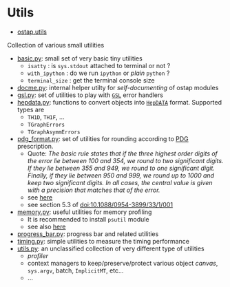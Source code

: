 # Utils 

* [ostap.utils](README.md)

Collection of various small utilities 

  - [basic.py](basic.py): small  set of very basic tiny utilities 
     - `isatty` : is `sys.stdout` attached to terminal or not  ?
     - `with_ipython` : do we run `ipython` or *plain* `python` ?
     - `terminal_size` : get the terminal console size
  - [docme.py](docme.py): internal helper utilty for *self-documenting* of ostap modules
  - [gsl.py](gsl.py): set of utilities to play with [`GSL`](https://www.gnu.org/software/gsl/doc/html/index.html) error handlers 
  - [hepdata.py](hepdata.py): functions to convert objects into [`HepDATA`](https://www.hepdata.net) format. Supported types are 
     - `TH1D`, `TH1F`, ...
     - `TGraphErrors` 
     - `TGraphAsymmErrors`
  - [pdg_format.py](pdg_format.py): set of utilities for rounding according to [PDG](http://pdg.lbl.gov) prescription. 
     - Quote: *The basic rule states that if the three highest order digits of the error lie between 100 and 354, we round to two significant digits. If they lie between 355 and 949, we round to one significant digit. Finally, if they lie between 950 and 999, we round up to 1000 and keep two significant digits. In all cases, the central value is given with a precision that matches that of the error.*
     - see [here](http://pdg.lbl.gov/2010/reviews/rpp2010-rev-rpp-intro.pdf)
     - see section 5.3 of [doi:10.1088/0954-3899/33/1/001](http://iopscience.iop.org/issue/0954-3899/33/1)
  - [memory.py](memory.py): useful utilities for memory profiling 
     - It is recommended to install `psutil` module
     - see also [here](http://fa.bianp.net/blog/2013/different-ways-to-get-memory-consumption-or-lessons-learned-from-memory_profiler)
  - [progress_bar.py](progress_bar.py): progress bar and related utilities 
  - [timing.py](timing.py): simple utilities to measure the timing performance 
  - [utils.py](utils.py): an unclassified collection of very different type of utilities
     - *profiler*
     - context managers to keep/preserve/protect various object  *canvas*, `sys.argv`, batch, `ImplicitMT`, etc...
     - ...

 
